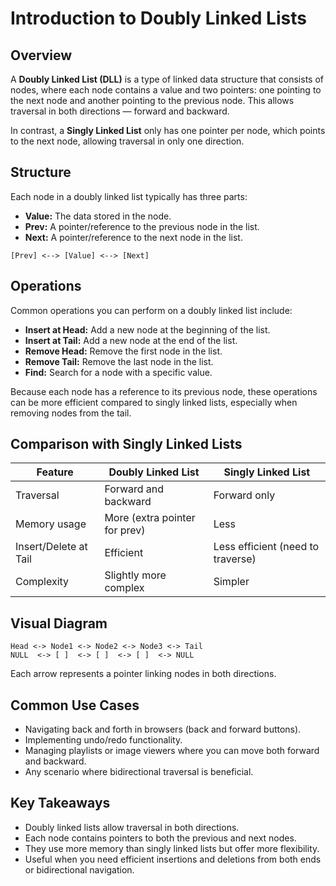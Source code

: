 # Introduction to Doubly Linked Lists

## Overview

A **Doubly Linked List (DLL)** is a type of linked data structure that consists of nodes, where each node contains a value and two pointers: one pointing to the next node and another pointing to the previous node. This allows traversal in both directions — forward and backward.

In contrast, a **Singly Linked List** only has one pointer per node, which points to the next node, allowing traversal in only one direction.

## Structure

Each node in a doubly linked list typically has three parts:

- **Value:** The data stored in the node.
- **Prev:** A pointer/reference to the previous node in the list.
- **Next:** A pointer/reference to the next node in the list.

```
[Prev] <--> [Value] <--> [Next]
```

## Operations

Common operations you can perform on a doubly linked list include:

- **Insert at Head:** Add a new node at the beginning of the list.
- **Insert at Tail:** Add a new node at the end of the list.
- **Remove Head:** Remove the first node in the list.
- **Remove Tail:** Remove the last node in the list.
- **Find:** Search for a node with a specific value.

Because each node has a reference to its previous node, these operations can be more efficient compared to singly linked lists, especially when removing nodes from the tail.

## Comparison with Singly Linked Lists

| Feature               | Doubly Linked List            | Singly Linked List                |
| --------------------- | ----------------------------- | --------------------------------- |
| Traversal             | Forward and backward          | Forward only                      |
| Memory usage          | More (extra pointer for prev) | Less                              |
| Insert/Delete at Tail | Efficient                     | Less efficient (need to traverse) |
| Complexity            | Slightly more complex         | Simpler                           |

## Visual Diagram

```
Head <-> Node1 <-> Node2 <-> Node3 <-> Tail
NULL  <-> [ ]  <-> [ ]  <-> [ ]  <-> NULL
```

Each arrow represents a pointer linking nodes in both directions.

## Common Use Cases

- Navigating back and forth in browsers (back and forward buttons).
- Implementing undo/redo functionality.
- Managing playlists or image viewers where you can move both forward and backward.
- Any scenario where bidirectional traversal is beneficial.

## Key Takeaways

- Doubly linked lists allow traversal in both directions.
- Each node contains pointers to both the previous and next nodes.
- They use more memory than singly linked lists but offer more flexibility.
- Useful when you need efficient insertions and deletions from both ends or bidirectional navigation.
